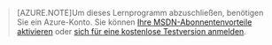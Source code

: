
> [AZURE.NOTE]Um dieses Lernprogramm abzuschließen, benötigen Sie ein Azure-Konto. Sie können <a href="/pricing/member-offers/msdn-benefits-details/" target="_blank">Ihre MSDN-Abonnentenvorteile aktivieren</a> oder <a href="/pricing/free-trial/" target="_blank">sich für eine kostenlose Testversion anmelden</a>.

<!---HONumber=July15_HO4-->